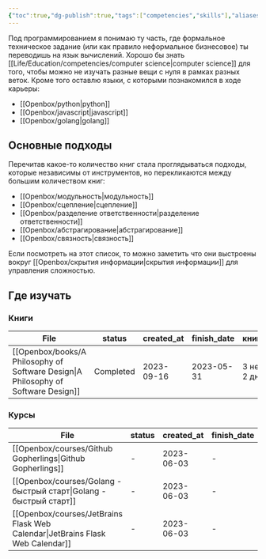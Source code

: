 ```yaml
---
{"toc":true,"dg-publish":true,"tags":["competencies","skills"],"aliases":["разработка","coding"],"date":"2023-01-14T13:31:40+04:00","modified_at":"2023-09-16T16:57:15+03:00","dg-path":"/competencies/programming.md","permalink":"/competencies/programming/","dgPassFrontmatter":true}
---
```





Под программированием я понимаю ту часть, где формальное техническое задание (или как правило неформальное бизнесовое) ты переводишь на язык вычислений. Хорошо бы знать [[Life/Education/competencies/computer science\|computer science]] для того, чтобы можно не изучать разные вещи с нуля в рамках разных веток. Кроме того оставлю языки, с которыми познакомился в ходе карьеры:
- [[Openbox/python\|python]]
- [[Openbox/javascript\|javascript]]
- [[Openbox/golang\|golang]]

## Основные подходы

Перечитав какое-то количество книг стала проглядываться подходы, которые независимы от инструментов, но перекликаются между большим количеством книг:
- [[Openbox/модульность\|модульность]]
- [[Openbox/сцепление\|сцепление]]
- [[Openbox/разделение ответственности\|разделение ответственности]]
- [[Openbox/абстрагирование\|абстрагирование]]
- [[Openbox/связность\|связность]]

Если посмотреть на этот список, то можно заметить что они выстроены вокруг [[Openbox/скрытия информации\|скрытия информации]] для управления сложностью.

## Где изучать

### Книги

| File                                                                                  | status    | created_at | finish_date | книгодни        |
| ------------------------------------------------------------------------------------- | --------- | ---------- | ----------- | --------------- |
| [[Openbox/books/A Philosophy of Software Design\|A Philosophy of Software Design]] | Completed | 2023-09-16 | 2023-05-31  | 3 недели, 2 дня |


### Курсы

| File                                                                              | status | created_at | finish_date |
| --------------------------------------------------------------------------------- | ------ | ---------- | ----------- |
| [[Openbox/courses/Github Gopherlings\|Github Gopherlings]]                     | \-     | 2023-06-03 | \-          |
| [[Openbox/courses/Golang - быстрый старт\|Golang - быстрый старт]]             | \-     | 2023-06-03 | \-          |
| [[Openbox/courses/JetBrains Flask Web Calendar\|JetBrains Flask Web Calendar]] | \-     | 2023-06-03 | \-          |

